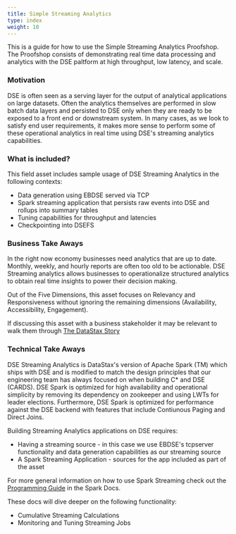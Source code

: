 ```yaml
---
title: Simple Streaming Analytics
type: index
weight: 10
---
```


This is a guide for how to use the Simple Streaming Analytics Proofshop. The Proofshop consists of demonstrating real time data processing and analytics with the DSE paltform at high throughput, low latency, and scale.

### Motivation

DSE is often seen as a serving layer for the output of analytical applications on large datasets. Often the analytics themselves are performed in slow batch data layers and persisted to DSE only when they are ready to be exposed to a front end or downstream system. In many cases, as we look to satisfy end user requirements, it makes more sense to perform some of these operational analytics in real time using DSE's streaming analytics capabilities.

### What is included?

This field asset includes sample usage of DSE Streaming Analytics in the following contexts:

* Data generation using EBDSE served via TCP
* Spark streaming application that persists raw events into DSE and rollups into summary tables
* Tuning capabilities for throughput and latencies
* Checkpointing into DSEFS

### Business Take Aways

In the right now economy businesses need analytics that are up to date. Monthly, weekly, and hourly reports are often too old to be actionable. DSE Streaming analytics allows businesses to operationalize structured analytics to obtain real time insights to power their decision making.

Out of the Five Dimensions, this asset focuses on Relevancy and Responsiveness without ignoring the remaining dimensions (Availability, Accessibility, Engagement).

If discussing this asset with a business stakeholder it may be relevant to walk them through <a target="_blank" href="https://docs.google.com/presentation/d/1z_wGENm2RNX1oqwUkSzDg3P03xPG2P9lKEjj8UiZOQM/edit?usp=sharing">The DataStax Story</a>

### Technical Take Aways

DSE Streaming Analytics is DataStax's version of Apache Spark (TM) which ships with DSE and is modified to match the design principles that our engineering team has always focused on when building C* and DSE (CARDS). DSE Spark is optimized for high availability and operational simplicity by removing its dependency on zookeeper and using LWTs for leader elections. Furthermore, DSE Spark is optimized for performance against the DSE backend with features that include Contiunous Paging and Direct Joins.

Building Streaming Analytics applications on DSE requires:

- Having a streaming source - in this case we use EBDSE's tcpserver functionality and data generation capabilities as our streaming source
- A Spark Streaming Application - sources for the app included as part of the asset

For more general information on how to use Spark Streaming check out the <a href="https://spark.apache.org/docs/latest/streaming-programming-guide.html" target="_blank">Programming Guide</a> in the Spark Docs.

These docs will dive deeper on the following functionality:

- Cumulative Streaming Calculations
- Monitoring and Tuning Streaming Jobs
